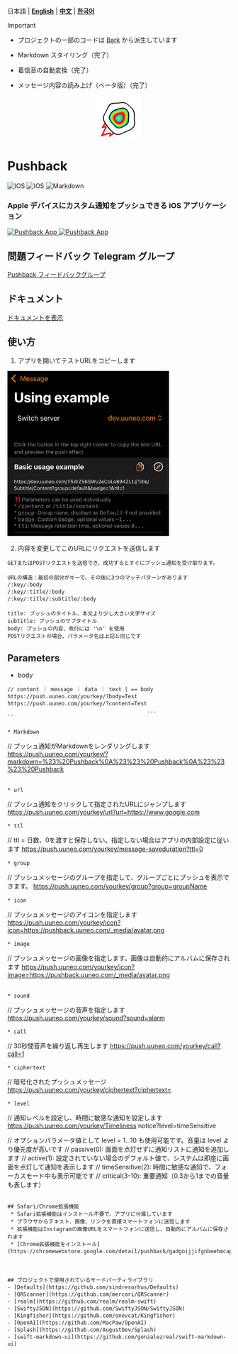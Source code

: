 日本語 | **[English](README.EN.md)** | **[中文](README.md)** | **[한국어](README.KO.md)**


> [!IMPORTANT]
>
>- プロジェクトの一部のコードは [Bark](https://github.com/Finb/Bark) から派生しています
>
> - Markdown スタイリング（完了）
> - 着信音の自動変換（完了）
> - メッセージ内容の読み上げ（ベータ版）（完了）


<p align="center">
<img src="/docs/_media/egglogo.png" alt="pushback" title="pushback" width="100"/>
</p>


# Pushback
![IOS](https://img.shields.io/badge/IPhone-16+-ff69b4.svg) ![IOS](https://img.shields.io/badge/IPad-16+-ff69b4.svg) ![Markdown](https://img.shields.io/badge/gcm-markdown-green.svg)
### Apple デバイスにカスタム通知をプッシュできる iOS アプリケーション
[<img src="https://is1-ssl.mzstatic.com/image/thumb/Purple221/v4/fc/78/a0/fc78a0ee-dc6b-00d9-85be-e74c24b2bcb5/AppIcon-85-220-0-4-2x.png/512x0w.webp" alt="Pushback App" height="45"> ](https://testflight.apple.com/join/PMPaM6BR)
[<img src="https://developer.apple.com/assets/elements/badges/download-on-the-app-store.svg" alt="Pushback App" height="40">](https://apps.apple.com/us/app/pushback-push-to-phone/id6615073345)

## 問題フィードバック Telegram グループ
[Pushback フィードバックグループ](https://t.me/+pmCp6gWuAzFjYWQ1)

## ドキュメント
[ドキュメントを表示](https://uuneo.github.io/pushback)


## 使い方
1. アプリを開いてテストURLをコピーします

<img src="/docs/_media/example.jpeg" width=365 />

2. 内容を変更してこのURLにリクエストを送信します
```
GETまたはPOSTリクエストを送信でき、成功するとすぐにプッシュ通知を受け取ります。

URLの構造：最初の部分がキーで、その後に3つのマッチパターンがあります
/:key/:body 
/:key/:title/:body 
/:key/:title/:subtitle/:body 

title: プッシュのタイトル、本文より少し大きい文字サイズ
subtitle: プッシュのサブタイトル
body: プッシュの内容、改行には '\n' を使用
POSTリクエストの場合、パラメータ名は上記と同じです
```

## Parameters

* body 
```
// content ｜ message ｜ data ｜ text | == body
https://push.uuneo.com/yourkey/?body=Test
https://push.uuneo.com/yourkey/?content=Test
                                            ...
``

* Markdown
```
// プッシュ通知がMarkdownをレンダリングします
https://push.uuneo.com/yourkey/?markdown=%23%20Pushback%0A%23%23%20Pushback%0A%23%23%23%20Pushback
```

* url
```
// プッシュ通知をクリックして指定されたURLにジャンプします
https://push.uuneo.com/yourkey/url?url=https://www.google.com 
```
* ttl
```
// ttl = 日数、0を渡すと保存しない。指定しない場合はアプリの内部設定に従います
https://push.uuneo.com/yourkey/message-saveduration?ttl=0
```
* group
```
// プッシュメッセージのグループを指定して、グループごとにプッシュを表示できます。
https://push.uuneo.com/yourkey/group?group=groupName
```
* icon
```
// プッシュメッセージのアイコンを指定します
https://push.uuneo.com/yourkey/icon?icon=https://pushback.uuneo.com/_media/avatar.png
```
* image
```
// プッシュメッセージの画像を指定します。画像は自動的にアルバムに保存されます
https://push.uuneo.com/yourkey/icon?image=https://pushback.uuneo.com/_media/avatar.png
```

* sound
```
// プッシュメッセージの音声を指定します
https://push.uuneo.com/yourkey/sound?sound=alarm
```
* call
```
// 30秒間音声を繰り返し再生します
https://push.uuneo.com/yourkey/call?call=1
```
* ciphertext
```
// 暗号化されたプッシュメッセージ
https://push.uuneo.com/yourkey/ciphertext?ciphertext=
```
* level
```
// 通知レベルを設定し、時間に敏感な通知を設定します
https://push.uuneo.com/yourkey/Timeliness notice?level=timeSensitive

// オプションパラメータ値として level = 1...10 も使用可能です。音量は level より優先度が高いです
// passive(0): 画面を点灯せずに通知リストに通知を追加します
// active(1): 設定されていない場合のデフォルト値で、システムは即座に画面を点灯して通知を表示します
// timeSensitive(2): 時間に敏感な通知で、フォーカスモード中も表示可能です
// critical(3-10): 重要通知（0.3から1までの音量も表します）
```

## Safari/Chrome拡張機能
 * Safari拡張機能はインストール不要で、アプリに付属しています
 * ブラウザからテキスト、画像、リンクを直接スマートフォンに送信します
 * 拡張機能はInstagramの画像URLをスマートフォンに送信し、自動的にアルバムに保存されます
 * [Chrome拡張機能をインストール](https://chromewebstore.google.com/detail/pushback/gadgoijjifgnbeehmcapjfipggiijeej)



## プロジェクトで使用されているサードパーティライブラリ
- [Defaults](https://github.com/sindresorhus/Defaults)
- [QRScanner](https://github.com/mercari/QRScanner)
- [realm](https://github.com/realm/realm-swift)
- [SwiftyJSON](https://github.com/SwiftyJSON/SwiftyJSON)
- [Kingfisher](https://github.com/onevcat/Kingfisher)
- [OpenAI](https://github.com/MacPaw/OpenAI)
- [Splash](https://github.com/AugustDev/Splash)
- [swift-markdown-ui](https://github.com/gonzalezreal/swift-markdown-ui)




